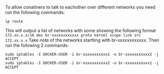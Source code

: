 To allow conatiners to talk to eachother over different networks you need run the following commands:
```
ip route
```
This will output a list of networks with some showing the following format `172.xx.x.x/16 dev br-xxxxxxxxxxxx proto kernel scope link src 172.xx.x.x`
Take note of the networks startting with br-xxxxxxxxxxxx.
Then run the following 2 commands:
```
sudo iptables -I DOCKER-USER -i br-xxxxxxxxxxx1 -o br-xxxxxxxxxxx2 -j ACCEPT
sudo iptables -I DOCKER-USER -i br-xxxxxxxxxxx2 -o br-xxxxxxxxxxx1 -j ACCEPT
```
